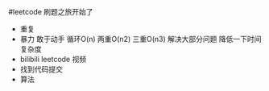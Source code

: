 #leetcode 刷题之旅开始了
 - 重复
 - 暴力
    敢于动手
    循环O(n) 两重O(n2) 三重O(n3)
    解决大部分问题
    降低一下时间复杂度
 - bilibili leetcode 视频
 - 找到代码提交
 - 算法